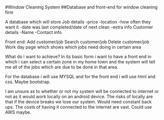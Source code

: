 #Window Cleaning System
##Database and front-end for window cleaning firm


A database which will store
Job details
  -price
  -location
  -how often they want it
  -date was last completed/date of next clean
  -extra info
Customer details
  -Name
  -Contact info
  
Front end:
Add customer/job
Search customer/job
Delete customer/job
Work day page which shows which jobs need doing in certain area


What do i want to achieve?
In its basic form i want to have a front end in which i can select a certain zone in my home town and the system will tell me all of the jobs which are due to be done in that area.


For the database i will use MYSQL and for the front end i will use html and css. Maybe bootstrap.

I am unsure as to whether or not my system will be connected to internet or not as it would work locally on an android device. The risks of locally are that if the device breaks we lose our system. Would need constant back ups. The costs of having it connected to the internet are vast. Could use AWS maybe.
